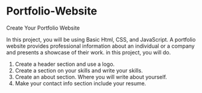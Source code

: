 # Portfolio-Website
Create Your Portfolio Website

In this project, you will be using Basic Html,
CSS, and JavaScript.
A portfolio website provides professional
information about an individual or a
company and presents a showcase of their
work.
in this project, you will do.
1. Create a header section and use a logo.
2. Create a section on your skills and write
your skills.
3. Create an about section. Where you will
write about yourself.
4. Make your contact info section include
your resume.
